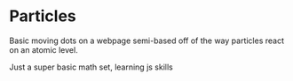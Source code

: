 # Particles

Basic moving dots on a webpage semi-based off of the way particles react on an atomic level.

Just a super basic math set, learning js skills
